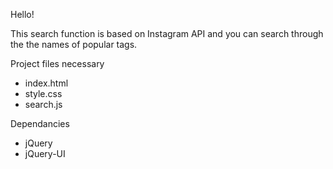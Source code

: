 Hello!

This search function is based on Instagram API and you can search through the the names of popular tags.

Project files necessary
- index.html  
- style.css  
- search.js
 
Dependancies  
- jQuery  
- jQuery-UI  


